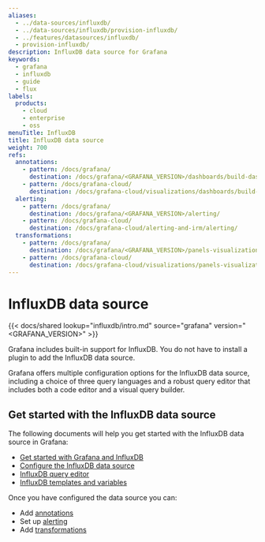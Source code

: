 ```yaml
---
aliases:
  - ../data-sources/influxdb/
  - ../data-sources/influxdb/provision-influxdb/
  - ../features/datasources/influxdb/
  - provision-influxdb/
description: InfluxDB data source for Grafana
keywords:
  - grafana
  - influxdb
  - guide
  - flux
labels:
  products:
    - cloud
    - enterprise
    - oss
menuTitle: InfluxDB
title: InfluxDB data source
weight: 700
refs:
  annotations:
    - pattern: /docs/grafana/
      destination: /docs/grafana/<GRAFANA_VERSION>/dashboards/build-dashboards/annotate-visualizations/
    - pattern: /docs/grafana-cloud/
      destination: /docs/grafana-cloud/visualizations/dashboards/build-dashboards/annotate-visualizations/
  alerting:
    - pattern: /docs/grafana/
      destination: /docs/grafana/<GRAFANA_VERSION>/alerting/
    - pattern: /docs/grafana-cloud/
      destination: /docs/grafana-cloud/alerting-and-irm/alerting/
  transformations:
    - pattern: /docs/grafana/
      destination: /docs/grafana/<GRAFANA_VERSION>/panels-visualizations/query-transform-data/transform-data/
    - pattern: /docs/grafana-cloud/
      destination: /docs/grafana-cloud/visualizations/panels-visualizations/query-transform-data/transform-data/
---
```


# InfluxDB data source

{{< docs/shared lookup="influxdb/intro.md" source="grafana" version="<GRAFANA_VERSION>" >}}

Grafana includes built-in support for InfluxDB. You do not have to install a plugin to add the InfluxDB data source.

Grafana offers multiple configuration options for the InfluxDB data source, including a choice of three query languages and a robust query editor that includes both a code editor and a visual query builder.

## Get started with the InfluxDB data source

The following documents will help you get started with the InfluxDB data source in Grafana:

- [Get started with Grafana and InfluxDB](/docs/grafana/<GRAFANA_VERSION>/getting-started/get-started-grafana-influxdb/)
- [Configure the InfluxDB data source](./configure-influxdb-data-source/)
- [InfluxDB query editor](./query-editor/)
- [InfluxDB templates and variables](./template-variables/)

Once you have configured the data source you can:

- Add [annotations](ref:annotations)
- Set up [alerting](ref:alerting)
- Add [transformations](ref:transformations)
